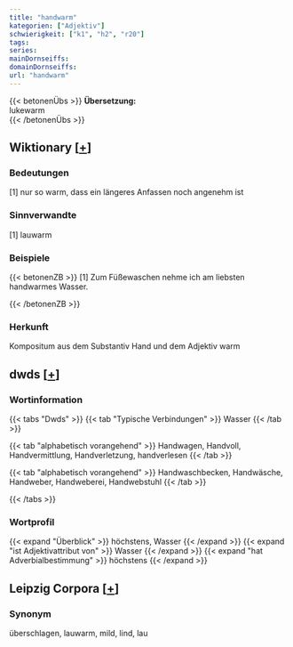 ```yaml
---
title: "handwarm"
kategorien: ["Adjektiv"]
schwierigkeit: ["k1", "h2", "r20"]
tags:
series:
mainDornseiffs:
domainDornseiffs:
url: "handwarm"
---
```


{{< betonenÜbs >}}
**Übersetzung:**  
lukewarm  
{{< /betonenÜbs >}}

## Wiktionary [[+](https://de.wiktionary.org/wiki/handwarm)]

### Bedeutungen
[1] nur so warm, dass ein längeres Anfassen noch angenehm ist  

### Sinnverwandte
[1] lauwarm  

### Beispiele
{{< betonenZB >}}
[1] Zum Füßewaschen nehme ich am liebsten handwarmes Wasser.  

{{< /betonenZB >}}
### Herkunft
Kompositum aus dem Substantiv Hand und dem Adjektiv warm  



## dwds [[+](https://www.dwds.de/wb/handwarm)]

### Wortinformation
{{< tabs "Dwds" >}}
{{< tab "Typische Verbindungen" >}}
Wasser
{{< /tab >}}

{{< tab "alphabetisch vorangehend" >}}
Handwagen, Handvoll, Handvermittlung, Handverletzung, handverlesen
{{< /tab >}}

{{< tab "alphabetisch vorangehend" >}}
Handwaschbecken, Handwäsche, Handweber, Handweberei, Handwebstuhl
{{< /tab >}}

{{< /tabs >}}

### Wortprofil
{{< expand "Überblick" >}} höchstens, Wasser {{< /expand >}}
{{< expand "ist Adjektivattribut von" >}} Wasser {{< /expand >}}
{{< expand "hat Adverbialbestimmung" >}} höchstens {{< /expand >}}

## Leipzig Corpora [[+](https://corpora.uni-leipzig.de/en/res?word=handwarm&corpusId=deu_newscrawl-public_2018)]


### Synonym
überschlagen, lauwarm, mild, lind, lau


